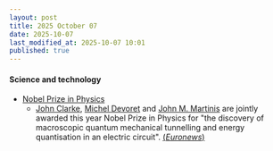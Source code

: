 ```yaml
---
layout: post
title: 2025 October 07
date: 2025-10-07
last_modified_at: 2025-10-07 10:01
published: true
---
```



#### Science and technology

* [Nobel Prize in Physics](https://en.wikipedia.org/wiki/Nobel_Prize_in_Physics "Nobel Prize in Physics")
  * [John Clarke](https://en.wikipedia.org/wiki/John_Clarke_%28physicist%29 "John Clarke (physicist)"), [Michel Devoret](https://en.wikipedia.org/wiki/Michel_Devoret "Michel Devoret") and [John M. Martinis](https://en.wikipedia.org/wiki/John_M._Martinis "John M. Martinis") are jointly awarded this year Nobel Prize in Physics for "the discovery of macroscopic quantum mechanical tunnelling and energy quantisation in an electric circuit". [(*Euronews*)](https://www.euronews.com/next/2025/10/07/three-scientists-win-nobel-prize-in-physics-for-work-on-quantum-mechanics)
